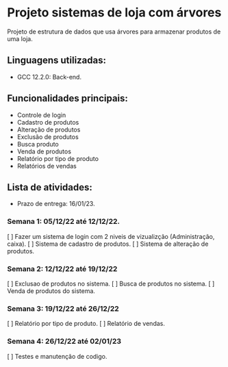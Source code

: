 # Projeto sistemas de loja com árvores
Projeto de estrutura de dados que usa árvores para armazenar produtos de uma loja.

## Linguagens utilizadas:
* GCC 12.2.0: Back-end.

## Funcionalidades principais: 
* Controle de login
* Cadastro de produtos
* Alteração de produtos
* Exclusão de produtos
* Busca produto
* Venda de produtos
* Relatório por tipo de produto
* Relatórios de vendas

## Lista de atividades:
* Prazo de entrega: 16/01/23.

### Semana 1: 05/12/22 até 12/12/22.
[ ] Fazer um sistema de login com 2 niveis de vizualizção (Administração, caixa).
[ ] Sistema de cadastro de produtos.
[ ] Sistema de alteração de produtos.

### Semana 2: 12/12/22 até 19/12/22
[ ] Exclusao de produtos no sistema.
[ ] Busca de produtos no sistema.
[ ] Venda de produtos do sistema.

### Semana 3: 19/12/22 até 26/12/22
[ ] Relatório por tipo de produto.
[ ] Relatório de vendas.

### Semana 4: 26/12/22 até 02/01/23
[ ] Testes e manutenção de codigo.
